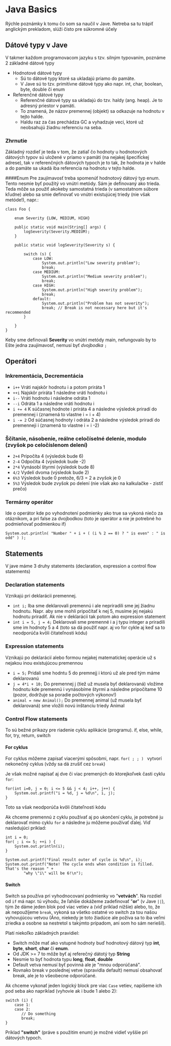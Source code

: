 # Java Basics

Rýchle poznámky k tomu čo som sa naučil v Jave. Netreba sa tu trápiť anglickým prekladom, slúži čisto pre súkromné účely

## Dátové typy v Jave

V takmer každom programovacom jazyku s tzv. silným typovaním, poznáme 2 základné dátové typy

- Hodnotové dátové typy
  - Sú to dátové typy ktoré sa ukladajú priamo do pamäte. 
  - V Jave sú to tzv. primitívne dátové typy ako napr. int, char, boolean, byte, double či enum
- Referenčné dátové typy
  - Referenčné dátové typy sa ukladajú do tzv. haldy (ang. heap). Je to adresný priestor v pamäti. 
  - To znamená, že názov premennej (objekt) sa odkazuje na hodnotu v tejto halde. 
  - Haldu raz za čas prechádza GC a vyhadzuje veci, ktoré už neobsahujú žiadnu referenciu na seba.
  
### Zhrnutie
Základný rozdieľ je teda v tom, že zatiaľ čo hodnoty u hodnotových dátových typov sú uložené v priamo v pamäti (na nejakej špecifickej adrese), tak v referenčných dátových typoch je to tak, že hodnota je v halde a do pamäte sa ukadá iba referencia na hodnotu v tejto halde.  

####Enum
Pre zaujímavosť treba spomenúť hodnotový dátový typ enum. Tento nesmie byť použitý vo vnútri metódy.
Sám je definovaný ako trieda. Teda môže sa použiť akokeby samostatná trieda (v samostatnom súbore kľudne)
alebo sa smie definovať vo vnútri existujúcej triedy (nie však metóde!), napr.:

```
class Foo {

	enum Severity {LOW, MEDIUM, HIGH}

	public static void main(String[] args) {
		logSeverity(Severity.MEDIUM);
	}

	public static void logSeverity(Severity s) {

		switch (s) {
			case LOW:
				System.out.println("Low severity problem");
				break;
			case MEDIUM:
				System.out.println("Medium severity problem");
				break;
			case HIGH:
				System.out.println("High severity problem");
				break;
			default:
				System.out.println("Problem has not severity");
				break; // Break is not necessary here but it's recommended
		}

	}
}
```
Keby sme definovali **Severity** vo vnútri metódy main, nefungovalo by to  
Ešte jedna zaujímavosť, nemusí byť *dvojbodka* ```;``` 

## Operátori

### Inkrementácia, Decrementácia
- ```i++``` Vráti najskôr hodnotu i a potom priráta 1
- ```++i``` Najskôr priráta 1 následne vráti hodnotu i
- ```i--``` Vráti hodnotu i následne odráta 1
- ```--i``` Odráta 1 a následne vráti hodnotu i
- ```i += 4``` K súčasnej hodnote i priráta 4 a následne výsledok priradí do premennej i (znamená to vlastne i = i + 4)
- ```i -= 2``` Od súčasnej hodnoty i odráta 2 a následne výsledok priradí do premenneji i (znamená to vlastne i = i -2)

### Ščítanie, násobenie, reálne celočíselné delenie, modulo (zvyšok po celočíslenom delení)
- ```2+4``` Pripočíta 4 (výsledok bude 6)
- ```2-4``` Odpočíta 4 (výsledok bude -2)
- ```2*4``` Vynásobí štyrmi (výsledok bude 8)
- ```4/2``` Vydelí dvoma (výsledok bude 2)
- ```6%3``` Výsledok bude 0 pretože, 6/3 = 2 a zvyšok je 0
- ```5%3``` Výsledok bude zvyšok po delení (nie však ako na kalkulačke - zistiť prečo)

### Termárny operátor
Ide o operátor kde po vyhodnotení podmienky ako true sa vykoná niečo za otázníkom, a pri false za dvojbodkou (toto je operátor a nie je potrebné ho podmieňovať podmienkou if)

```System.out.println( "Number " + i + ( (i % 2 == 0) ? " is even" : " is odd" ) );```

## Statements
V jave máme 3 druhy statements (declaration, expression a control flow statements)

### Declaration statements
Vznikajú pri deklarácii premennej. 

- ```int i;``` Iba sme deklarovali premennú i ale nepriradili sme jej žiadnu hodnotu. Napr. aby sme mohli pripočítať k nej 5, musíme jej nejakú hodnotu priradiť. Ak nie v deklarácii tak potom ako expression statement
- ```int i = 5, j = 4;``` Deklarovali sme premenné i a j typu integer a priradili sme im hodnoty 5 a 4 (toto sa dá použiť napr. aj vo for cykle aj keď sa to neodporúča kvôli čitateľnosti kódu)

### Expression statements
Vznikajú po deklarácií alebo formou nejakej matematickej operácie už s nejakou inou existujúcou premennou

- ```i = 5;``` Pridali sme hodntu 5 do premnejj i ktorú už ale pred tým máme deklarovanú
- ```j = 4*i + 10;``` Do premennej j (tiež už musela byť deklarovaná) vložíme hodnotu kde premennú i vynásobíme štyrmi a následne pripočítame 10 (pozor, dodržuje sa poradie počtových výkonov!)
- ```animal = new Animal();``` Do premennej animal (už musela byť deklarovaná) sme vložili novú inštanciu triedy Animal

### Control Flow statements
To sú bežné príkazy pre riadenie cyklu aplikácie (programu). if, else, while, for, try, return, switch

#### For cyklus
For cyklus môžeme zapísať viacerými spôsobmi, napr. 
```for( ; ; ) ``` vytvorí nekonečný cyklus (vždy sa dá zrušiť cez ```break```)

Je však možné napísať aj dve či viac premených do ktorejkoľvek časti cyklu ```for```:
```
for(int i=0, j = 0; i <= 5 && j < 4; i++, j++) {
    System.out.printf("i = %d, j = %d\n", i, j);
}
```

Toto sa však neodporúča kvôli čitateľnosti kódu

Ak chceme premennú z cyklu používať aj po ukončení cyklu, je potrebné ju deklarovať mimo cyklu ```for```
a následne ju môžeme používať ďalej. Viď nasledujúci príklad:
```
int i = 0;
for( ; i <= 5; ++i ) {
    System.out.println(i);
}

System.out.printf("Final result outer of cycle is %d\n", i);
System.out.printf("Note! The cycle ends when condition is filled. That's the reason " +
        "why \"i\" will be 6!\n");
```

#### Switch

Switch sa používa pri vyhodnocovaní podmienky vo "**vetvách**". Na rozdiel od ```if```
má napr. tú výhodu, že ľahšie dokážeme zadefinovať "**or**" (v Jave ```||```), 
tým že dáme jeden blok pod viac vetiev a (viď príklad nižšie) alebo, to, že
ak nepoužíjeme ```break```, vykoná sa všetko ostatné vo switch za tou našou vyhovujúcou
vetvou (Áno, niekedy je toto žiadúce ale požíva sa to iba veľmi zriedka a osobne sa nestretol s takýmto
prípadom, ani som ho sám neriešil).

Platí niekoľko základných pravidiel:   

- Switch môže mať ako vstupné hodnoty buď hodnotový dátový typ **int**, **byte**, **short**, **char** či **enum**.  
- Od JDK >= 7 to môže byť aj referečný dátotý typ **String**  
- Nesmie to byť hodnota typu **long**, **float**, **double**
- Default vetva nemusí byť povinná ale je "mnou odporúčaná". 
- Rovnako break v poslednej vetve (spravidla default) nemusí obsahovať break, ale je to všeobecne odporúčané.

Ak chceme vykonať jeden logický block pre viac ```Case``` vetiev, napíšeme ich pod seba
  ako napríklad (vyhovie ak i bude 1 alebo 2):
  ```
  switch (i) {
      case 1:
      case 2:
         // Do something
         break;
  }
  ```    

Príklad **"switch"** (práve s použitím enum) je možné vidieť vyššie pri dátových typoch.